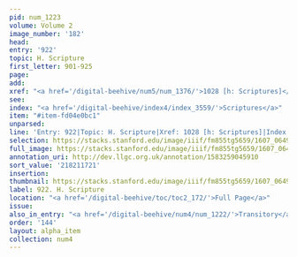 ```yaml
---
pid: num_1223
volume: Volume 2
image_number: '182'
head:
entry: '922'
topic: H. Scripture
first_letter: 901-925
page:
add:
xref: "<a href='/digital-beehive/num5/num_1376/'>1028 [h: Scriptures]</a>"
see:
index: "<a href='/digital-beehive/index4/index_3559/'>Scriptures</a>"
item: "#item-fd04e0bc1"
unparsed:
line: 'Entry: 922|Topic: H. Scripture|Xref: 1028 [h: Scriptures]|Index: Scriptures|#item-fd04e0bc1'
selection: https://stacks.stanford.edu/image/iiif/fm855tg5659/1607_0649/912,1721,2855,716/full/0/default.jpg
full_image: https://stacks.stanford.edu/image/iiif/fm855tg5659/1607_0649/full/full/0/default.jpg
annotation_uri: http://dev.llgc.org.uk/annotation/1583259045910
sort_value: '218211721'
insertion:
thumbnail: https://stacks.stanford.edu/image/iiif/fm855tg5659/1607_0649/912,1721,600,180/250,/0/default.jpg
label: 922. H. Scripture
location: "<a href='/digital-beehive/toc/toc2_172/'>Full Page</a>"
issue:
also_in_entry: "<a href='/digital-beehive/num4/num_1222/'>Transitory</a>"
order: '144'
layout: alpha_item
collection: num4
---
```

